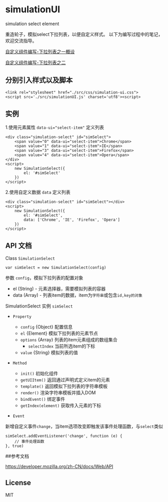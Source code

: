 # simulationUI
simulation select element

重造轮子，模拟select下拉列表，以便自定义样式。
以下为编写过程中的笔记，欢迎交流指导。

[自定义组件编写-下拉列表之一概设](https://github.com/loshafee/simulationUI/blob/master/doc/自定义组件编写-下拉列表之一概设)

[自定义组件编写-下拉列表之二]()

## 分别引入样式以及脚本
    <link rel="stylesheet" href="./src/css/simulation-ui.css">
    <script src='./src/simulationUI.js' charset='utf8'><script>

## 实例
1.使用元素属性 `data-ui="select-item"` 定义列表

    <div class="simulation-select" id="simSelect">
        <span value="0" data-ui="select-item">Chrome</span>
        <span value="1" data-ui="select-item">IE</span>
        <span value="3" data-ui="select-item">Firefox</span>
        <span value="4" data-ui="select-item">Opera</span>
    </div>
    <script>
        new SimulationSelect({
            el: '#simSelect'
        })
    </script>


2.使用自定义数据 `data` 定义列表
    
    <div class="simulation-select" id="simSelect"></div>
    <script>
        new SimulationSelect({
            el: '#simSelect',
            data: ['Chrome', 'IE', 'Firefox', 'Opera']
        })
    </script>

## API 文档

Class `SimulationSelect`

    var simSelect = new SimulationSelect(config)

参数 `config`，模拟下拉列表的配置对象
- el (String) - 元素选择器，需要模拟列表的容器
- data (Array) - 列表item的数据，item为`字符串`或包含`id,key的对象`

SimulationSelect 实例 `simSelect`
- `Property`
    - `config` {Object} 配置信息
    - `el` {Element} 模拟下拉列表的元素节点
    - `options` {Array} 列表的item元素组成的数组集合
        - `selectIndex` 当前所选item的下标
    - `value` {String} 模拟列表的值

- `Method`
    - `init()` 初始化组件
    - `getUIItem()` 返回通过声明式定义item的元素
    - `template()` 返回模拟下拉列表的字符串模板
    -  `render()` 渲染字符串模板并插入DOM
    - `bindEvent()` 绑定事件
    - `getIndex(element)`  获取传入元素的下标
- `Event`

新增自定义事件`change`，当item选项改变即触发该事件处理函数，与`select`类似

    simSelect.addEventListener('change', function (e) {
        // 事件处理函数
    }, true)

##参考文档

https://developer.mozilla.org/zh-CN/docs/Web/API

## License
MIT
